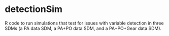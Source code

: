 # detectionSim
R code to run simulations that test for issues with variable detection in three SDMs (a PA data SDM, a PA+PO data SDM, and a PA+PO+Gear data SDM).
